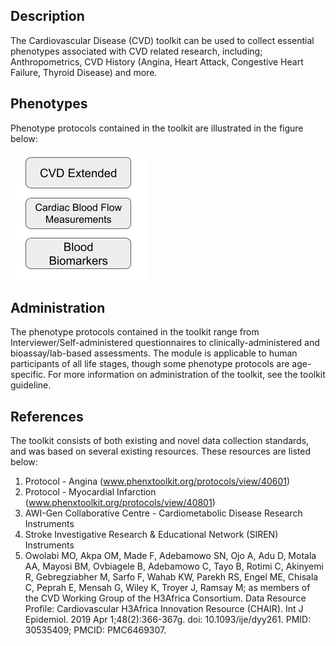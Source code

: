 ## Description

The Cardiovascular Disease (CVD) toolkit can be used to collect essential phenotypes associated with CVD related research, including; Anthropometrics, CVD History (Angina, Heart Attack, Congestive Heart Failure, Thyroid Disease) and more. 

## Phenotypes

Phenotype protocols contained in the toolkit are illustrated in the figure below:

![phen](cvd_phenotypes.png)

## Administration

The phenotype protocols contained in the toolkit range from Interviewer/Self-administered questionnaires to clinically-administered and bioassay/lab-based assessments. The module is applicable to human participants of all life stages, though some phenotype protocols are age-specific. For more information on administration of the toolkit, see the toolkit guideline.

## References

The toolkit consists of both existing and novel data collection standards, and was based on several existing resources. These resources are listed below:

1. Protocol - Angina (www.phenxtoolkit.org/protocols/view/40601)
2. Protocol - Myocardial Infarction (www.phenxtoolkit.org/protocols/view/40801)
3. AWI-Gen Collaborative Centre - Cardiometabolic Disease Research Instruments
4. Stroke Investigative Research & Educational Network (SIREN) Instruments
5. Owolabi MO, Akpa OM, Made F, Adebamowo SN, Ojo A, Adu D, Motala AA, Mayosi BM, Ovbiagele B, Adebamowo C, Tayo B, Rotimi C, Akinyemi R, Gebregziabher M, Sarfo F, Wahab KW, Parekh RS, Engel ME, Chisala C, Peprah E, Mensah G, Wiley K, Troyer J, Ramsay M; as members of the CVD Working Group of the H3Africa Consortium. Data Resource Profile: Cardiovascular H3Africa Innovation Resource (CHAIR). Int J Epidemiol. 2019 Apr 1;48(2):366-367g. doi: 10.1093/ije/dyy261. PMID: 30535409; PMCID: PMC6469307.

